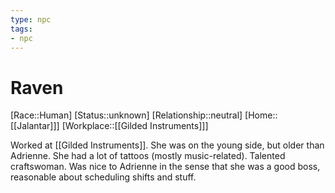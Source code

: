 ```yaml
---
type: npc
tags: 
- npc
---
```


# Raven

[Race::Human]
[Status::unknown]
[Relationship::neutral]
[Home::[[Jalantar]]]
[Workplace::[[Gilded Instruments]]]

Worked at [[Gilded Instruments]]. She was on the young side, but older than Adrienne. She had a lot of tattoos (mostly music-related). Talented craftswoman. Was nice to Adrienne in the sense that she was a good boss, reasonable about scheduling shifts and stuff.